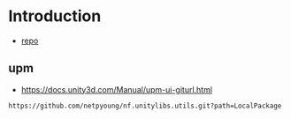 # Introduction


- [repo](https://github.com/netpyoung/nf.unitylibs.utils/)

## upm

- <https://docs.unity3d.com/Manual/upm-ui-giturl.html>

```
https://github.com/netpyoung/nf.unitylibs.utils.git?path=LocalPackage
```
